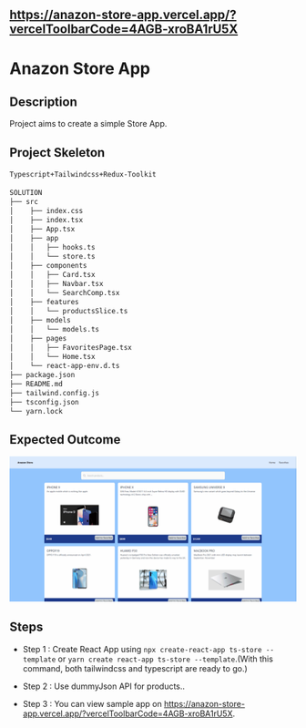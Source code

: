 ## https://anazon-store-app.vercel.app/?vercelToolbarCode=4AGB-xroBA1rU5X
# Anazon Store App
## Description

Project aims to create a simple Store App.


## Project Skeleton

```
Typescript+Tailwindcss+Redux-Toolkit

SOLUTION
├── src
│    ├── index.css
│    ├── index.tsx
│    ├── App.tsx
│    ├── app
│    │   ├── hooks.ts
│    │   └── store.ts
│    ├── components
│    │   ├── Card.tsx
│    │   ├── Navbar.tsx
│    │   └── SearchComp.tsx
│    ├── features
│    │   └── productsSlice.ts
│    ├── models
│    │   └── models.ts
│    ├── pages
│    │   ├── FavoritesPage.tsx
│    │   └── Home.tsx
│    └── react-app-env.d.ts
├── package.json
├── README.md
├── tailwind.config.js
├── tsconfig.json
└── yarn.lock
```

## Expected Outcome

<img src="./anazon-store.gif" />

## Steps

- Step 1 : Create React App using `npx create-react-app ts-store --template` or `yarn create react-app ts-store --template`.(With this command, both tailwindcss and typescript are ready to go.)

- Step 2 : Use dummyJson API for products..

- Step 3 : You can view sample app on https://anazon-store-app.vercel.app/?vercelToolbarCode=4AGB-xroBA1rU5X.

